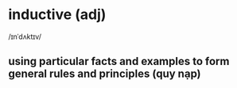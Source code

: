 # inductive (adj)

/ɪnˈdʌktɪv/

## using particular facts and examples to form general rules and principles (quy nạp)